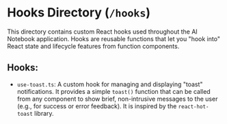 # Hooks Directory (`/hooks`)

This directory contains custom React hooks used throughout the AI Notebook application. Hooks are reusable functions that let you "hook into" React state and lifecycle features from function components.

## Hooks:

-   `use-toast.ts`: A custom hook for managing and displaying "toast" notifications. It provides a simple `toast()` function that can be called from any component to show brief, non-intrusive messages to the user (e.g., for success or error feedback). It is inspired by the `react-hot-toast` library.
